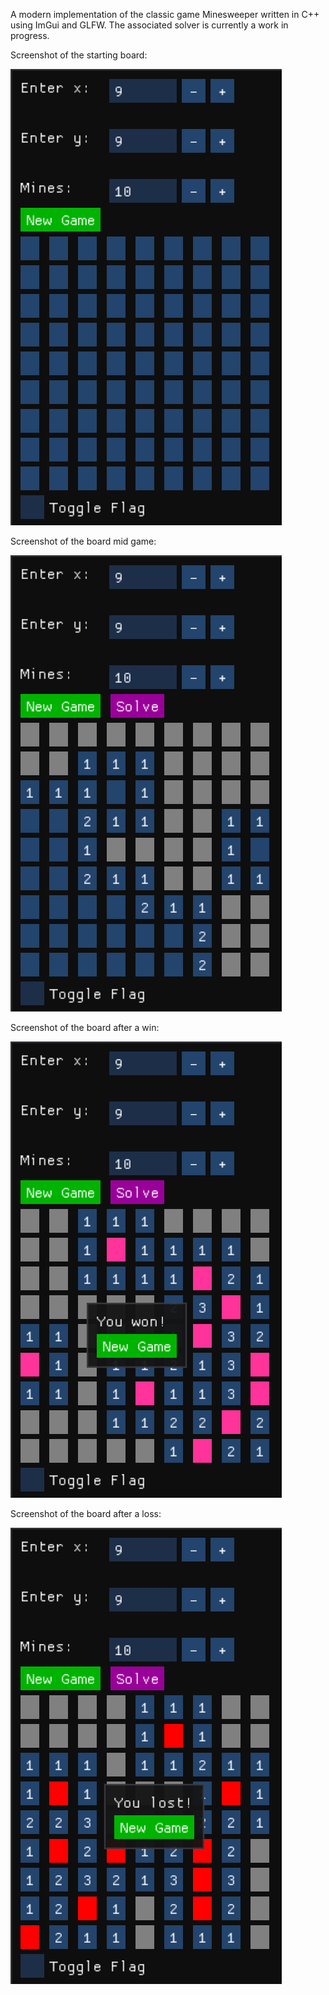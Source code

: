 A modern implementation of the classic game Minesweeper written in C++ using ImGui and GLFW. The associated solver is currently a work in progress.

Screenshot of the starting board:

![Starting Board](README/Example%20Screenshots/MinesweeperScreenshot1.png)

Screenshot of the board mid game:

![Mid Game](README/Example%20Screenshots/MinesweeperScreenshot2.png)

Screenshot of the board after a win:

![Game Won](README/Example%20Screenshots/MinesweeperScreenshot3.png)

Screenshot of the board after a loss:

![Game Lost](README/Example%20Screenshots/MinesweeperScreenshot4.png)
